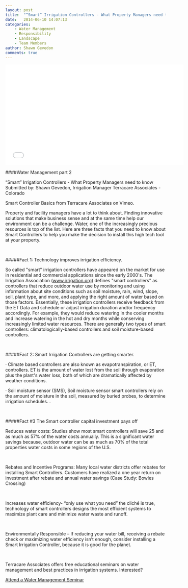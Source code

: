 ```yaml
---
layout: post
title:  "“Smart” Irrigation Controllers - What Property Managers need to know"
date:   2014-06-10 14:07:13
categories: 
    - Water Management
    - Responsibility
    - Landscape
    - Team Members
author: Shawn Gevedon
comments: true
---
```


<div class="videoWrapper">
    <iframe width="560" height="315" src="//www.youtube.com/embed/g2yVhPv0MZQ" frameborder="0" allowfullscreen></iframe>
</div>


####Water Management part 2

“Smart” Irrigation Controllers - What Property Managers need to know
Submitted by: Shawn Gevedon, Irrigation Manager Terracare Associates - Colorado

 
Smart Controller Basics from Terracare Associates on Vimeo.

Property and facility managers have a lot to think about.  Finding innovative solutions that make business sense and at the same time help our environment can be a challenge.  Water, one of the increasingly precious resources is top of the list.  Here are three facts that you need to know about Smart Controllers to help you make the decision to install this high tech tool at your property.

<br>

#####Fact 1: Technology improves irrigation efficiency.   

So called "smart" irrigation controllers have appeared on the market for use in residential and commercial applications since the early 2000's. The Irrigation Association (www.irrigation.org) defines "smart controllers" as controllers that reduce outdoor water use by monitoring and using information about site conditions such as soil moisture, rain, wind, slope, soil, plant type, and more, and applying the right amount of water based on those factors. Essentially, these irrigation controllers receive feedback from the ET Data and schedule or adjust irrigation duration and/or frequency accordingly. For example, they would reduce watering in the cooler months and increase watering in the hot and dry months while conserving increasingly limited water resources. There are generally two types of smart controllers: climatologically-based controllers and soil moisture-based controllers.

<br>

#####Fact 2: Smart Irrigation Controllers are getting smarter.

·         Climate based controllers are also known as evapotranspiration, or ET, controllers. ET is the amount of water lost from the soil through evaporation plus the plant's water loss, both of which are dramatically affected by weather conditions.

·        Soil moisture sensor (SMS), Soil moisture sensor smart controllers rely on the amount of moisture in the soil, measured by buried probes, to determine irrigation schedules.
.

<br>

#####Fact #3 The Smart controller capital investment pays off

Reduces water costs:  Studies show most smart controllers will save 25 and as much as 57% of the water costs annually. This is a significant water savings because, outdoor water can be as much as 70% of the total properties water costs in some regions of the U.S.           

<br>

Rebates and Incentive Programs: Many local water districts offer rebates for installing Smart Controllers.  Customers have realized a one year return on investment after rebate and annual water savings (Case Study: Bowles Crossing)

<br>

Increases water efficiency- “only use what you need” the cliché is true, technology of smart controllers designs the most efficient systems to maximize plant care and minimize water waste and runoff.

<br>

Environmentally Responsible – If reducing your water bill, receiving a rebate check or maximizing water efficiency isn’t enough, consider installing a Smart Irrigation Controller, because it is good for the planet.

<br>

Terracare Associates offers free educational seminars on water management and best practices in irrigation systems.  Interested? 

<a class="cta" href="/attend-a-seminar">Attend a Water Management Seminar</a>


[jekyll-gh]: https://github.com/mojombo/jekyll
[jekyll]:    http://jekyllrb.com
